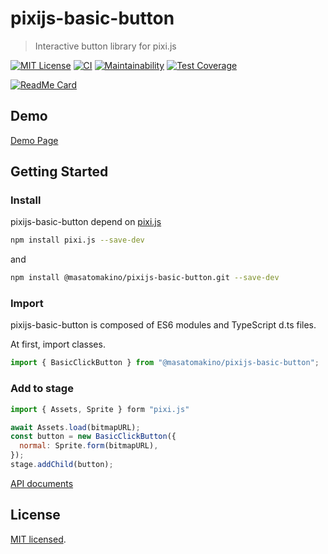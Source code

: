 # pixijs-basic-button

> Interactive button library for pixi.js

[![MIT License](https://img.shields.io/badge/license-MIT-blue.svg?style=flat)](LICENSE)
[![CI](https://github.com/MasatoMakino/pixijs-basic-button/actions/workflows/ci_main.yml/badge.svg)](https://github.com/MasatoMakino/pixijs-basic-button/actions/workflows/ci_main.yml)
[![Maintainability](https://api.codeclimate.com/v1/badges/53987c65647c8bb04eba/maintainability)](https://codeclimate.com/github/MasatoMakino/pixijs-basic-button/maintainability)
[![Test Coverage](https://api.codeclimate.com/v1/badges/53987c65647c8bb04eba/test_coverage)](https://codeclimate.com/github/MasatoMakino/pixijs-basic-button/test_coverage)

[![ReadMe Card](https://github-readme-stats.vercel.app/api/pin/?username=MasatoMakino&repo=pixijs-basic-button)](https://github.com/MasatoMakino/pixijs-basic-button)

## Demo

[Demo Page](https://masatomakino.github.io/pixijs-basic-button/demo/)

## Getting Started

### Install

pixijs-basic-button depend on [pixi.js](https://github.com/pixijs/pixi.js)

```bash
npm install pixi.js --save-dev
```

and

```bash
npm install @masatomakino/pixijs-basic-button.git --save-dev
```

### Import

pixijs-basic-button is composed of ES6 modules and TypeScript d.ts files.

At first, import classes.

```js
import { BasicClickButton } from "@masatomakino/pixijs-basic-button";
```

### Add to stage

```js
import { Assets, Sprite } form "pixi.js"

await Assets.load(bitmapURL);
const button = new BasicClickButton({
  normal: Sprite.form(bitmapURL),
});
stage.addChild(button);
```

[API documents](https://masatomakino.github.io/pixijs-basic-button/api/)

## License

[MIT licensed](LICENSE).
